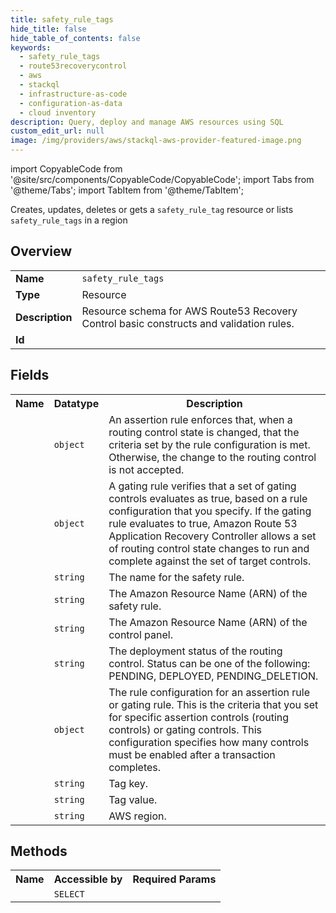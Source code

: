 ```yaml
---
title: safety_rule_tags
hide_title: false
hide_table_of_contents: false
keywords:
  - safety_rule_tags
  - route53recoverycontrol
  - aws
  - stackql
  - infrastructure-as-code
  - configuration-as-data
  - cloud inventory
description: Query, deploy and manage AWS resources using SQL
custom_edit_url: null
image: /img/providers/aws/stackql-aws-provider-featured-image.png
---
```


import CopyableCode from '@site/src/components/CopyableCode/CopyableCode';
import Tabs from '@theme/Tabs';
import TabItem from '@theme/TabItem';

Creates, updates, deletes or gets a <code>safety_rule_tag</code> resource or lists <code>safety_rule_tags</code> in a region

## Overview
<table><tbody>
<tr><td><b>Name</b></td><td><code>safety_rule_tags</code></td></tr>
<tr><td><b>Type</b></td><td>Resource</td></tr>
<tr><td><b>Description</b></td><td>Resource schema for AWS Route53 Recovery Control basic constructs and validation rules.</td></tr>
<tr><td><b>Id</b></td><td><CopyableCode code="aws.route53recoverycontrol.safety_rule_tags" /></td></tr>
</tbody></table>

## Fields
<table><tbody><tr><th>Name</th><th>Datatype</th><th>Description</th></tr><tr><td><CopyableCode code="assertion_rule" /></td><td><code>object</code></td><td>An assertion rule enforces that, when a routing control state is changed, that the criteria set by the rule configuration is met. Otherwise, the change to the routing control is not accepted.</td></tr>
<tr><td><CopyableCode code="gating_rule" /></td><td><code>object</code></td><td>A gating rule verifies that a set of gating controls evaluates as true, based on a rule configuration that you specify. If the gating rule evaluates to true, Amazon Route 53 Application Recovery Controller allows a set of routing control state changes to run and complete against the set of target controls.</td></tr>
<tr><td><CopyableCode code="name" /></td><td><code>string</code></td><td>The name for the safety rule.</td></tr>
<tr><td><CopyableCode code="safety_rule_arn" /></td><td><code>string</code></td><td>The Amazon Resource Name (ARN) of the safety rule.</td></tr>
<tr><td><CopyableCode code="control_panel_arn" /></td><td><code>string</code></td><td>The Amazon Resource Name (ARN) of the control panel.</td></tr>
<tr><td><CopyableCode code="status" /></td><td><code>string</code></td><td>The deployment status of the routing control. Status can be one of the following: PENDING, DEPLOYED, PENDING_DELETION.</td></tr>
<tr><td><CopyableCode code="rule_config" /></td><td><code>object</code></td><td>The rule configuration for an assertion rule or gating rule. This is the criteria that you set for specific assertion controls (routing controls) or gating controls. This configuration specifies how many controls must be enabled after a transaction completes.</td></tr>
<tr><td><CopyableCode code="tag_key" /></td><td><code>string</code></td><td>Tag key.</td></tr>
<tr><td><CopyableCode code="tag_value" /></td><td><code>string</code></td><td>Tag value.</td></tr>
<tr><td><CopyableCode code="region" /></td><td><code>string</code></td><td>AWS region.</td></tr>
</tbody></table>

## Methods

<table><tbody>
  <tr>
    <th>Name</th>
    <th>Accessible by</th>
    <th>Required Params</th>
  </tr>
  <tr>
    <td><CopyableCode code="view" /></td>
    <td><code>SELECT</code></td>
    <td><CopyableCode code="region" /></td>
  </tr>
</tbody></table>









